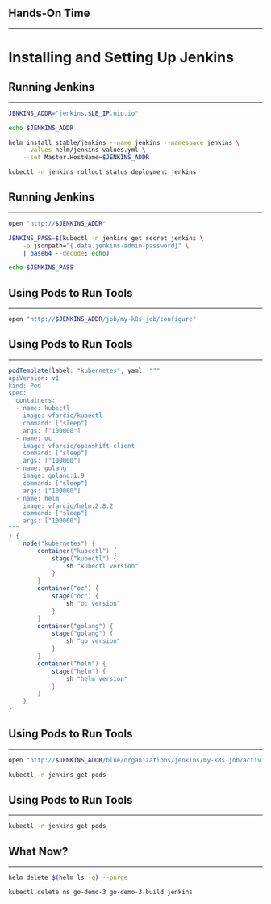 ## Hands-On Time

---

# Installing and Setting Up Jenkins


## Running Jenkins

---

```bash
JENKINS_ADDR="jenkins.$LB_IP.nip.io"

echo $JENKINS_ADDR

helm install stable/jenkins --name jenkins --namespace jenkins \
    --values helm/jenkins-values.yml \
    --set Master.HostName=$JENKINS_ADDR

kubectl -n jenkins rollout status deployment jenkins
```


## Running Jenkins

---

```bash
open "http://$JENKINS_ADDR"

JENKINS_PASS=$(kubectl -n jenkins get secret jenkins \
    -o jsonpath="{.data.jenkins-admin-password}" \
    | base64 --decode; echo)

echo $JENKINS_PASS
```


## Using Pods to Run Tools

---

```bash
open "http://$JENKINS_ADDR/job/my-k8s-job/configure"
```


## Using Pods to Run Tools

---

```groovy
podTemplate(label: "kubernetes", yaml: """
apiVersion: v1
kind: Pod
spec:
  containers:
  - name: kubectl
    image: vfarcic/kubectl
    command: ["sleep"]
    args: ["100000"]
  - name: oc
    image: vfarcic/openshift-client
    command: ["sleep"]
    args: ["100000"]
  - name: golang
    image: golang:1.9
    command: ["sleep"]
    args: ["100000"]
  - name: helm
    image: vfarcic/helm:2.8.2
    command: ["sleep"]
    args: ["100000"]
"""
) {
    node("kubernetes") {
        container("kubectl") {
            stage("kubectl") {
                sh "kubectl version"
            }
        }
        container("oc") {
            stage("oc") {
                sh "oc version"
            }
        }
        container("golang") {
            stage("golang") {
                sh "go version"
            }
        }
        container("helm") {
            stage("helm") {
                sh "helm version"
            }
        }
    }
}
```


<!-- .slide: data-background="img/jenkins-setup-agent-same-ns.png" data-background-size="contain" -->


## Using Pods to Run Tools

---

```bash
open "http://$JENKINS_ADDR/blue/organizations/jenkins/my-k8s-job/activity"

kubectl -n jenkins get pods
```


<!-- .slide: data-background="img/jenkins-setup-agent-to-tiller-in-kube-system.png" data-background-size="contain" -->


## Using Pods to Run Tools

---

```bash
kubectl -n jenkins get pods
```


## What Now?

---

```bash
helm delete $(helm ls -q) --purge

kubectl delete ns go-demo-3 go-demo-3-build jenkins
```
